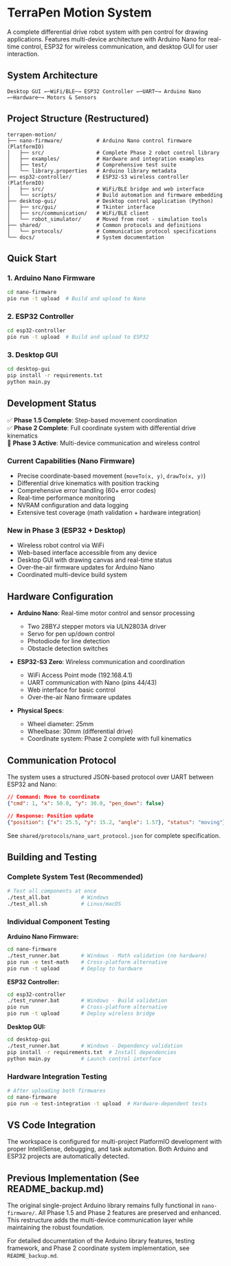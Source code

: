 # TerraPen Motion System

A complete differential drive robot system with pen control for drawing applications. Features multi-device architecture with Arduino Nano for real-time control, ESP32 for wireless communication, and desktop GUI for user interaction.

## System Architecture

```
Desktop GUI ←─WiFi/BLE─→ ESP32 Controller ←─UART─→ Arduino Nano ←─Hardware─→ Motors & Sensors
```

## Project Structure (Restructured)

```
terrapen-motion/
├── nano-firmware/           # Arduino Nano control firmware (PlatformIO)
│   ├── src/                 # Complete Phase 2 robot control library
│   ├── examples/            # Hardware and integration examples  
│   ├── test/                # Comprehensive test suite
│   └── library.properties   # Arduino library metadata
├── esp32-controller/        # ESP32-S3 wireless controller (PlatformIO)
│   ├── src/                 # WiFi/BLE bridge and web interface
│   └── scripts/             # Build automation and firmware embedding
├── desktop-gui/             # Desktop control application (Python)
│   ├── src/gui/             # Tkinter interface
│   ├── src/communication/   # WiFi/BLE client
│   └── robot_simulator/     # Moved from root - simulation tools
├── shared/                  # Common protocols and definitions
│   └── protocols/           # Communication protocol specifications
└── docs/                    # System documentation
```

## Quick Start

### 1. Arduino Nano Firmware
```bash
cd nano-firmware
pio run -t upload  # Build and upload to Nano
```

### 2. ESP32 Controller  
```bash
cd esp32-controller
pio run -t upload  # Build and upload to ESP32
```

### 3. Desktop GUI
```bash
cd desktop-gui
pip install -r requirements.txt
python main.py
```

## Development Status

✅ **Phase 1.5 Complete**: Step-based movement coordination  
✅ **Phase 2 Complete**: Full coordinate system with differential drive kinematics   
🔄 **Phase 3 Active**: Multi-device communication and wireless control

### Current Capabilities (Nano Firmware)
- Precise coordinate-based movement (`moveTo(x, y)`, `drawTo(x, y)`)
- Differential drive kinematics with position tracking
- Comprehensive error handling (60+ error codes)
- Real-time performance monitoring
- NVRAM configuration and data logging
- Extensive test coverage (math validation + hardware integration)

### New in Phase 3 (ESP32 + Desktop)
- Wireless robot control via WiFi
- Web-based interface accessible from any device
- Desktop GUI with drawing canvas and real-time status
- Over-the-air firmware updates for Arduino Nano
- Coordinated multi-device build system

## Hardware Configuration

- **Arduino Nano**: Real-time motor control and sensor processing
  - Two 28BYJ stepper motors via ULN2803A driver
  - Servo for pen up/down control
  - Photodiode for line detection
  - Obstacle detection switches
  
- **ESP32-S3 Zero**: Wireless communication and coordination
  - WiFi Access Point mode (192.168.4.1)
  - UART communication with Nano (pins 44/43)
  - Web interface for basic control
  - Over-the-air Nano firmware updates

- **Physical Specs**:
  - Wheel diameter: 25mm
  - Wheelbase: 30mm (differential drive)
  - Coordinate system: Phase 2 complete with full kinematics

## Communication Protocol

The system uses a structured JSON-based protocol over UART between ESP32 and Nano:

```json
// Command: Move to coordinate
{"cmd": 1, "x": 50.0, "y": 30.0, "pen_down": false}

// Response: Position update  
{"position": {"x": 25.5, "y": 15.2, "angle": 1.57}, "status": "moving"}
```

See `shared/protocols/nano_uart_protocol.json` for complete specification.

## Building and Testing

### Complete System Test (Recommended)

```bash
# Test all components at once
./test_all.bat          # Windows
./test_all.sh           # Linux/macOS
```

### Individual Component Testing

**Arduino Nano Firmware:**
```bash
cd nano-firmware
./test_runner.bat       # Windows - Math validation (no hardware)
pio run -e test-math    # Cross-platform alternative
pio run -t upload       # Deploy to hardware
```

**ESP32 Controller:**
```bash
cd esp32-controller
./test_runner.bat       # Windows - Build validation
pio run                 # Cross-platform alternative  
pio run -t upload       # Deploy wireless bridge
```

**Desktop GUI:**
```bash
cd desktop-gui
./test_runner.bat       # Windows - Dependency validation
pip install -r requirements.txt  # Install dependencies
python main.py          # Launch control interface
```

### Hardware Integration Testing

```bash
# After uploading both firmwares
cd nano-firmware
pio run -e test-integration -t upload  # Hardware-dependent tests
```

## VS Code Integration

The workspace is configured for multi-project PlatformIO development with proper IntelliSense, debugging, and task automation. Both Arduino and ESP32 projects are automatically detected.

## Previous Implementation (See README_backup.md)

The original single-project Arduino library remains fully functional in `nano-firmware/`. All Phase 1.5 and Phase 2 features are preserved and enhanced. This restructure adds the multi-device communication layer while maintaining the robust foundation.

For detailed documentation of the Arduino library features, testing framework, and Phase 2 coordinate system implementation, see `README_backup.md`.
